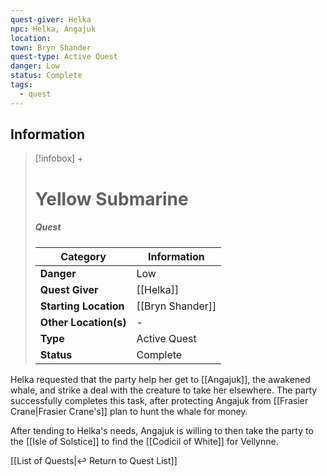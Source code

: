 ```yaml
---
quest-giver: Helka
npc: Helka, Angajuk
location: 
town: Bryn Shander
quest-type: Active Quest
danger: Low
status: Complete
tags:
  - quest
---
```


## Information
> [!infobox] +
> # Yellow Submarine
> ##### Quest
> | Category | Information |
> | ---- | ---- |
> | **Danger** | Low |
> | **Quest Giver** | [[Helka]] |
> | **Starting Location** | [[Bryn Shander]] |
> | **Other Location(s)** | - |
> | **Type** | Active Quest |
> | **Status** | Complete |

Helka requested that the party help her get to [[Angajuk]], the awakened whale, and strike a deal with the creature to take her elsewhere. The party successfully completes this task, after protecting Angajuk from [[Frasier Crane|Frasier Crane's]] plan to hunt the whale for money.

After tending to Helka's needs, Angajuk is willing to then take the party to the [[Isle of Solstice]] to find the [[Codicil of White]] for Vellynne.

[[List of Quests|↩️ Return to Quest List]]
